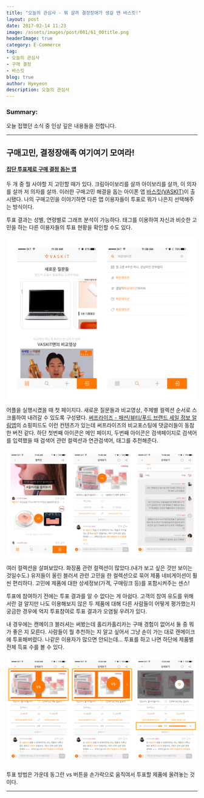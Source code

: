 ```yaml
---
title: "오늘의 관심사 - 뭐 살까 결정장애가 생길 땐 바스킷!"
layout: post
date: 2017-02-14 11:23
image: /assets/images/post/001/61_00title.png
headerImage: true
category: E-Commerce
tag:
- 오늘의 관심사
- 구매 결정
- 바스킷
blog: true
author: Hyeyeon
description: 오늘의 관심사
---
```


### Summary:

오늘 접했던 소식 중 인상 깊은 내용들을 전합니다.

---


## 구매고민, 결정장애족 여기여기 모여라!

#### [집단 투표제로 구매 결정 돕는 앱](http://www.venturesquare.net/743314)

두 개 중 뭘 사야할 지 고민할 때가 있다. 크림아이보리를 살까 아이보리를 살까, 이 의자를 살까 저 의자를 살까. 이러한 구매고민 해결을 돕는 아이폰 앱 [바스킷(VASKIT)](https://appsto.re/kr/bUJ3gb.i)이 출시됐다. 나의 구매고민을 이야기하면 다른 앱 이용자들이 투표로 뭐가 나은지 선택해주는 방식이다.

투표 결과는 성별, 연령별로 그래프 분석이 가능하다. 태그를 이용하여 자신과 비슷한 고민을 하는 다른 이용자들의 투표 현황을 확인할 수도 있다.

![pic1](/assets/images/post/001/61_01.png)

어플을 실행시켰을 때 첫 페이지다. 새로운 질문들과 비교영상, 주제별 컬렉션 순서로 스크롤하여 내려갈 수 있도록 구성됐다. [써프라이즈 - 패션/뷰티/푸드 브랜드 세일 정보 알림앱](https://appsto.re/kr/io8F6.i)의 쇼핑피드도 이런 컨텐츠가 있는데 써프라이즈의 비교포스팅에 댓글러들이 동참한 버전 같다. 하단 첫번째 아이콘은 메인 페이지, 두번째 아이콘은 검색페이지로 검색어를 입력했을 때 검색어 관련 컬렉션과 연관검색어, 태그를 추천해준다.

![pic2](/assets/images/post/001/61_02.png)

여러 컬렉션을 살펴보았다. 화장품 관련 컬렉션이 많았다.(내가 보고 싶은 것만 보이는 것일수도.) 유저들이 올린 블러셔 관련 고민을 한 컬렉션으로 묶어 제품 네비게이션이 훨씬 편리하다. 고민에 제품에 대한 상세정보(가격, 구매링크 등)를 포함시켜주는 센스!

투표에 참여하기 전에는 투표 결과를 알 수 없다는 게 아쉽다. 고객의 참여 유도를 위해서란 걸 알지만 나도 이용해보지 않은 두 제품에 대해 다른 사람들이 어떻게 평가했는지 궁금한 경우에 억지 투표참여로 투표 결과가 오염될 우려가 있다.

내 경우에는 캔메이크 블러셔는 써봤는데 홀리카홀리카는 구매 경험이 없어서 둘 중 뭐가 좋은 지 모른다. 사람들이 뭘 추천하는 지 알고 싶어서 그냥 손이 가는 대로 캔메이크에 투표해버렸다. 나같은 이용자가 많으면 안되는데... 투표를 하고 나면 하단에 제품별 전체 득표 수를 볼 수 있다.

![pic3](/assets/images/post/001/61_03.png)
<figcaption class='caption'>투표 방법은 가운데 동그란 vs 버튼을 손가락으로 움직여서 투표할 제품에 올려놓는 것이다.</figcaption>

---
